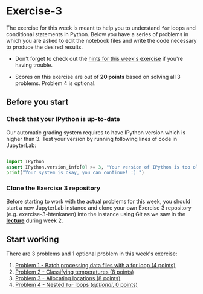 # Exercise-3

The exercise for this week is meant to help you to understand `for` loops and conditional statements in Python.
Below you have a series of problems in which you are asked to edit the notebook files and write the code necessary to produce the desired results.

- Don't forget to check out the [hints for this week's exercise](https://geo-python.github.io/site/lessons/L3/exercise-3.html) if you're having trouble.

- Scores on this exercise are out of **20 points** based on solving all 3 problems. Problem 4 is optional.

## Before you start

### Check that your IPython is up-to-date

Our automatic grading system requires to have IPython version which is higher than 3. Test your version by running following lines of code in JupyterLab:

```python

import IPython
assert IPython.version_info[0] >= 3, "Your version of IPython is too old, please update it. Ask help, if you don't know how."
print("Your system is okay, you can continue! :) ")

```

### Clone the Exercise 3 repository

Before starting to work with the actual problems for this week, you should start a new JupyterLab instance and clone your own Exercise 3 repository (e.g. exercise-3-htenkanen) into the instance using Git as we saw in the [**lecture**](https://geo-python.github.io/site/lessons/L2/git-basics.html#clone-a-repository-from-github) during week 2.

## Start working

There are 3 problems and 1 optional problem in this week's exercise:

1. [Problem 1 - Batch processing data files with a for loop (4 points)](Exercise-3-problem-1.ipynb)
2. [Problem 2 - Classifying temperatures (8 points)](Exercise-3-problem-2.ipynb)
3. [Problem 3 - Allocating locations (8 points)](Exercise-3-problem-3.ipynb)
4. [Problem 4 - Nested `for` loops (*optional*, 0 points)](Exercise-3-problem-4.ipynb)